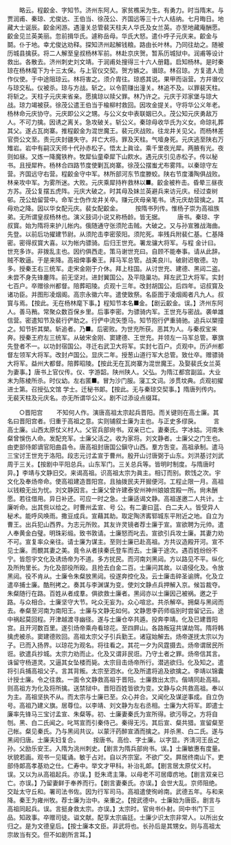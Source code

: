 <!-- { "loadSidebar": true } -->
　　略云。程齩金、字知节。济州东阿人。家贫樵采为生。有勇力。时当隋末。与贾润甫、秦琼、尤俊达、王伯当、徐茂公、齐国远等三十六人结纳。七月晦日。地藏大士诞辰。齩金闲游。遇潼关总管裴天柱夫人华氏及女兰英。亦至地藏庵酬愿。齩金见兰英美丽。忽前揖华氏。遽称岳母。华氏大怒。遣仆呼子元庆来。齩金与鬬。仆于地。幸尤俊达劝释。探知济州起解钱粮。路由长叶林。乃同往劫之。随被历城县擒获。将二人解至皇叔杨林军前。林赴京庆贺。暂系历城狱中。润甫等设计救出。各散去。济州刺史刘文靖。于润甫处搜得三十六人册籍。启知杨林。是时秦琼在杨林麾下为十三太保。与上官仪交契。贺方嫉之。谮琼。林召琼。方复遣人诡作仪使。于中途阻琼云。林将害之。须介胄往。琼惑其说。果甲而诣营。方幷谮仪与琼交私。仪被杀。琼与方战。斩之。以令箭赚出潼关。林追不及。以罪裴天柱。将斩之。天柱子元庆来省亲。愿擒琼以赎父罪。林乃许之。元庆于邓家堡与琼大战。琼力竭被获。徐茂公遣王伯当于楡柳村救回。因攻金提关。守将华公义年老。杨林命元庆协守。元庆即公义之甥。与公义女中表联姻已久。茂公知元庆勇敌万人。不可力擒。因诱之离关。急攻破关。斩公义。秦琼母收华氏为义女。命琼礼葬其父。遂占瓦岗寨。推程齩金为混世魔王。裴元庆战败。往龙井关见父。而杨林差官赍公文至。责元庆封疆失守。幷亡大将。罪及天柱。气噎身死。元庆逃至陕右万雉岩。岩中有嗣汉天师十代孙赤松子。悟太上眞诠。乘千里夜光犀。两腋有光。夜则如昼。又炼一降魔铁杵。牧犀仙童牵犀下山飮水。遇元庆引见赤松子。传以秘书。且授犀杵。杨林合四路节度使剿瓦岗寨。徐茂公摆蚩尤布雾阵。以秦琼守左营。齐国远守右营。程齩金守中军。林所部河东节度滕蛟。陕右节度潘陶俱战败。林亲攻中军。为雾所迷。大败。元庆乘犀持杵救林以■。齩金被杵击。昏晕三昼夜方苏。茂公复摆五虎阵。元庆大破之。时其母及妹兰英避兵来访元庆。经过查树邨。茂公劫留营中。命军士伪作龙井关卒。赚元庆母亲笔书。诱元庆劫营擒之。其母劝之降。因以华女配元庆。裴女配齩金。 
　　按隋书列传。惟杨子崇为高祖族弟。无所谓皇叔杨林也。演义鼓词小说又称杨龄。皆无据。 
　　唐书。秦琼、字叔寳。始为隋将来护儿帐内。俄随通守张须陀击贼。大破之。又与孙宣雅战海曲。先登。以前后功擢建节尉。从须陀击李密荥阳。须陀死。率残兵附裴仁基。仁基降密。密得叔寳大喜。以为帐内骠骑。后归王世充。署龙骧大将军。与程 金计曰。世充多诈。非拨乱主也。因约俱西走。策马谢世充曰。自顾不能奉事。请从此辞。贼不敢逼。于是来降。高祖俾事秦王。拜马军总管。战美良川。破尉迟敬德。功多。授秦王右三统军。走宋金刚于介休。拜上柱国。从讨世充、建德、黑闼二盗。未尝不身先锋鏖阵。前无坚对。进封翼国公。及平隐巢功。拜左武卫大将军。实封七百户。卒赠徐州都督。陪葬昭陵。贞观十三年。改封胡国公。后四年。诏叔寳及诸功臣。并图形凌烟阁。高宗永徽六年。遣使致祭。名臣图于凌烟阁者凡九人。叔寳与焉。【按此。无在杨林麾下事。】程知节本名■金。【剧云齩金。误。】济州东阿人。善马矟。常聚众数百保乡里。后事李密。为骠骑内军。王世充与密战。袭单雄信营。密遣知节及裴行俨助之。行俨中流矢堕马。知节抱行俨重骑驰。追兵以槊撞之。知节折其槊。斩追者。乃■。后密败。为世充所获。恶其为人。与秦叔宝来奔。授秦王府左三统军。从破宋金刚、窦建德、王世充。并领左一马军总管。搴旗先登者不一。以功封宿国公。寻迁右武卫大将军。实封七百户。贞观中。历泸州都督左领军大将军。改封卢国公。显庆二年。授葱山道行军大总管。致仕卒。赠骠骑大将军。益州大都督。陪葬昭陵。【按此无在瓦岗寨为混世魔王。及娶裴氏女兰英为妻事。】唐书上官仪传。仪、字游韶。陕州陕人。父弘。为隋江都宫副监。大业末为陈棱所杀。时仪幼。左右匿■。冒为沙门服。寖工文词。涉贯坟典。贞观初擢进士第。召授弘文馆 学士。迁秘书郞。【按此。无与秦琼交契事。】隋唐列传内。无裴天柱及元庆名。亦无所谓华公义。剧不过添设点缀耳。 


　　○晋阳宫 
　　不知何人作。演唐高祖太宗起兵晋阳。而关键则在高士廉。其名曰晋阳宫者。归重于高祖之意。实则铺叙士廉为主也。与正史多缪戾。 
　　言高士廉。山西太原仗义村人。父官兵部尙书。双亲已亡。妻秦氏。字冰姑。河南朱粲曾悞伤人命。发配充军。士廉父活之。收为家将。刘文静者。士廉父之门生也。由吏部侍郞谪官阳曲县令。唐高祖封唐国公鎭守山西。羣方吿变。高祖承制。遣马三宝讨王世充于洛阳。段志元讨孟宣于曹州。殷开山讨唐弼于山东。刘洪基讨刘武周于三关。【按剧中平阳总兵。山东军门。三关总兵等。皆明时制度。与隋唐时异。】李靖与文静旧交。来谒高祖。识高祖太宗为眞主。相订而别。飮饯之次。宇文化及奉炀帝命。使高祖建造晋阳宫。且抽拨民夫开掘便河。工程止限一月。高祖以钱粮无出为忧。刘文静因言。士廉父曾许建泰安州神州娘娘宫殿一所。尙未酬愿。若往借用。异日补还。可应一时之急。士廉适谒文静。高祖遂邀二人共计。士廉听命。出其赀以给之。时曹州孟宣、号 公。有二妻曰蓝、白二夫人。皆受异人秘术。能呼风唤雨。撒豆成兵。宣藉其助。取定陶济寗郓城东平附近之地。自立为曹王。出兵犯山西界。为志元所败。其友许灵镜者荐士廉于宣。宣欲聘为元帅。遣人奉黄金白璧。明珠彩缎。致书敦请。士廉怒而叱去。宣欲引兵攻士廉。其妻力劝不可。宣复率众亲往。请士廉为谋主。至则士廉已赴高祖。方共议造殿开河。宣不见士廉。而覩其妻之美。竟令从者挟秦氏登车而去。士廉于途次。遇百姓纷纷不宁。皆怨宇文化及诱炀帝为不道。多方扰民。而河南刘黑闼。方以路见不平。纵化及所拘里长。为化及部役所殴。且抢去白金二百。士廉问其故。以语侵化及。令放黑闼。役不肯从。士廉令朱粲放黑闼。役遂奔控化及。云士廉击碎圣谕牌。化及立遣卒捕士廉。酷刑拷之。奏其与李渊谋为变。使刘文静点兵押解入京。候旨裁夺。朱粲随行在路。百姓从者成羣。俱欲救士廉者。黑闼亦以士廉因己被祸。邀之于路。与众相合。士廉坚守大节。叱众无妄为。众心喧忿。共杀解卒。拥粲与黑闼而去。奉粲至河南为南阳王。士廉与文静无如何。文静思李药师临别时尝留记云。途中祸起莫回程。开津越渡寻幽径。遂与士廉仓卒共遁。投奔李靖。化及已建晋阳宫。且开河数百里。遂引炀帝乘舟看琼花。至四屛山。各路叛寇共谋劫驾。隋将韩擒虎被杀。窦建德败回。高祖太宗父子引兵勤王。诸寇始解去。炀帝遂抚太宗以为子。已而入扬界。以琼花为观名。将往看之。其花一夕为风霆摄去。炀帝谓居民所诳。欲遣兵抄城。太宗力劝而止。化及又谓非民诳。乃守土者之罪。炀帝信其言。诛留守杨道灵。又逼其女坠楼而毙。太宗目击炀帝所行。潜逃欲归。化及知之。遣将引兵捕高祖父子。言其背叛。太宗至泗水。化及所遣将追及欲擒之。李靖以锦囊计授士廉。令之往救。一面令文静救高祖于晋阳。士廉救出太宗。偕靖同赴高祖。则高祖方为化及将所擒。送禁狱中。晋阳百姓皆欲为变。文静与众共救高祖。奉以为主。高祖坚执不从。而太宗与士廉已至。众心并合。又闻化及谋逆事成。自立伪号。高祖乃建义旗。居尊位。以李靖、刘文静为左右丞相。士廉为大将军。即遣士廉率先锋马三宝讨孟宣、朱粲等。初、士廉妻秦氏为宣所得。欲污辱之。方将自刎。黑、白二氏闻之。叱骂宣而引秦侍己。秦得无污。其后宣、粲共猎。宣留粲至己帐。粲见秦氏。乃与黑闼共议。以蒙汗药醉宣酒而擒之。并杀黑、白二氏。遂与黑闼归唐。士廉夫妇复合。 
　　按唐书。高俭、字士廉。以字显。齐淸河王岳之孙。父励乐安王。入隋为洮州刺史。【剧言为隋兵部尙书。误。】士廉敏惠有度量。状貌若画。观书一见辄诵。敏于占对。自以齐宗室。不欲广交。屛居终南山下。吏部侍郞高孝基劝之仕。仁寿中。举文才甲科。补治礼郞。【剧言居太原仗义村。误。又以为从高祖起兵。亦误。】贬朱鸢主簿。以母老不可居瘴疠地。【剧言双亲已亡。亦误。】乃留妻鲜于奉养而行。【剧言妻秦氏。亦误。】会世大乱。京师阻绝。交趾太守丘和。署司法书佐。因为行军司马。高祖遣使徇岭南。武德五年。与和来降。秦王为雍州牧。荐士廉为治中。亲重之。【按武德中。士廉始为唐臣。剧言与高祖同起兵。误。言挺身救太宗。亦误。】太宗时。官尙书仆射。同中书门下三品。知政事。卒赠司徒。谥文献。配享太宗庙廷。士廉少识太宗非常人。以所出女归之。是为文德皇后。【按士廉本文臣。非武将也。长孙后是其甥女。则与高祖太宗故当有交。但不如剧所言耳。】 

